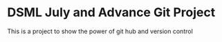 # DSML July and Advance Git Project

This is a project to show the power of git hub and version control